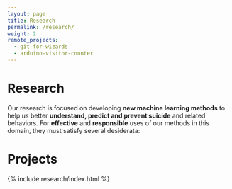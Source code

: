 ```yaml
---
layout: page
title: Research
permalink: /research/
weight: 2
remote_projects: 
  - git-for-wizards
  - arduino-visitor-counter
---
```


# **Research**

Our research is focused on developing **new machine learning methods** to help us better **understand, predict and prevent suicide** and related behaviors. For **effective** and **responsible** uses of our methods in this domain, they must satisfy several desiderata:


<center>
<style>
.photo image {

}
</style>
<div id="research-directions"></div>
<script src="{{ '/assets/js/research-directions.js' | relative_url }}"></script>
<script>

data = async () => ([
    { score: [40, 40, 40], description: "what", photo: "{{ '/assets/img/venn/ALL-problem.png' | relative_url }}" },
    { score: [100, 10, 10], description: "hey", photo: "{{ '/assets/img/venn/DBL-problem.png' | relative_url }}" },
    { score: [10, 10, 100], description: "wassup", photo: "{{ '/assets/img/venn/HCI-problem.png' | relative_url }}" },
    { score: [10, 100, 10], description: "omg", photo: "{{ '/assets/img/venn/MH-problem.png' | relative_url }}" },
    { score: [100, 0, 100], description: "hi", photo: "{{ '/assets/img/venn/DBL-HCI-problem.png' | relative_url }}" },
    { score: [100, 100, 0], description: "hello", photo: "{{ '/assets/img/venn/DBL-MH-problem.png' | relative_url }}" },
    { score: [0, 100, 100], description: "hello", photo: "{{ '/assets/img/venn/HCI-MH-problem.png' | relative_url }}" },
]);


radar = drawRadar(data, { height: 450, width: 620, margin: 10, axisTick: 5, vennRatio: 1.2 });

d3.select('#research-directions').append(() => radar);

</script>
</center>


# **Projects**

{% include research/index.html %}
